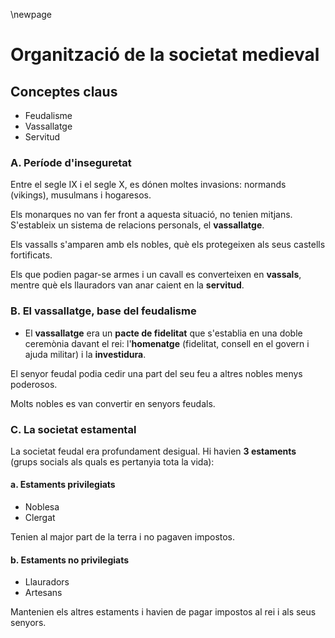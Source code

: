 \newpage

# Organització de la societat medieval

## Conceptes claus

- Feudalisme
- Vassallatge
- Servitud

### A. Període d'inseguretat

Entre el segle IX i el segle X, es dónen moltes invasions: normands (vikings), musulmans i hogaresos.

Els monarques no van fer front a aquesta situació, no tenien mitjans. S'estableix un sistema de relacions personals, el **vassallatge**.

Els vassalls s'amparen amb els nobles, què els protegeixen als seus castells fortificats.

Els que podien pagar-se armes i un cavall es converteixen en **vassals**, mentre què els llauradors van anar caient en la **servitud**.

### B. El vassallatge, base del feudalisme

- El **vassallatge** era un **pacte de fidelitat** que s'establia en una doble ceremònia davant el rei: l'**homenatge** (fidelitat, consell en el govern i ajuda militar) i la **investidura**.


El senyor feudal podia cedir una part del seu feu a altres nobles menys poderosos.

Molts nobles es van convertir en senyors feudals.

### C. La societat estamental


La societat feudal era profundament desigual. Hi havien **3 estaments** (grups socials als quals es pertanyia tota la vida):

#### a. Estaments privilegiats

- Noblesa
- Clergat

Tenien al major part de la terra i no pagaven impostos.

#### b. Estaments no privilegiats

- Llauradors
- Artesans

Mantenien els altres estaments i havien de pagar impostos al rei i als seus senyors.


